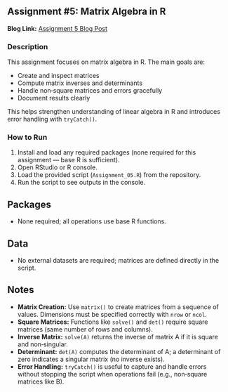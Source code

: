 ## Assignment #5: Matrix Algebra in R  

**Blog Link:** [Assignment 5 Blog Post](https://premithapagadala.blogspot.com/2025/09/assignment-6.html)

### Description
This assignment focuses on matrix algebra in R. The main goals are:
- Create and inspect matrices  
- Compute matrix inverses and determinants  
- Handle non‑square matrices and errors gracefully  
- Document results clearly  

This helps strengthen understanding of linear algebra in R and introduces error handling with `tryCatch()`.

### How to Run
1. Install and load any required packages (none required for this assignment — base R is sufficient).  
2. Open RStudio or R console.  
3. Load the provided script (`Assignment_05.R`) from the repository.  
4. Run the script to see outputs in the console. 

## Packages
- None required; all operations use base R functions.  

## Data
- No external datasets are required; matrices are defined directly in the script.

## Notes
- **Matrix Creation:** Use `matrix()` to create matrices from a sequence of values. Dimensions must be specified correctly with `nrow` or `ncol`.
- **Square Matrices:** Functions like `solve()` and `det()` require square matrices (same number of rows and columns).
- **Inverse Matrix:** `solve(A)` returns the inverse of matrix A if it is square and non‑singular.
- **Determinant:** `det(A)` computes the determinant of A; a determinant of zero indicates a singular matrix (no inverse exists).
- **Error Handling:** `tryCatch()` is useful to capture and handle errors without stopping the script when operations fail (e.g., non‑square matrices like B).